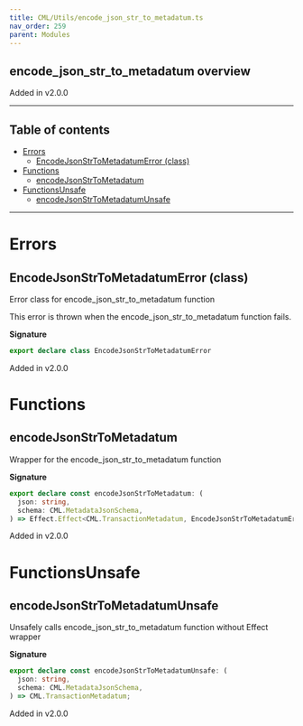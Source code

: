 ```yaml
---
title: CML/Utils/encode_json_str_to_metadatum.ts
nav_order: 259
parent: Modules
---
```


## encode_json_str_to_metadatum overview

Added in v2.0.0

---

<h2 class="text-delta">Table of contents</h2>

- [Errors](#errors)
  - [EncodeJsonStrToMetadatumError (class)](#encodejsonstrtometadatumerror-class)
- [Functions](#functions)
  - [encodeJsonStrToMetadatum](#encodejsonstrtometadatum)
- [FunctionsUnsafe](#functionsunsafe)
  - [encodeJsonStrToMetadatumUnsafe](#encodejsonstrtometadatumunsafe)

---

# Errors

## EncodeJsonStrToMetadatumError (class)

Error class for encode_json_str_to_metadatum function

This error is thrown when the encode_json_str_to_metadatum function fails.

**Signature**

```ts
export declare class EncodeJsonStrToMetadatumError
```

Added in v2.0.0

# Functions

## encodeJsonStrToMetadatum

Wrapper for the encode_json_str_to_metadatum function

**Signature**

```ts
export declare const encodeJsonStrToMetadatum: (
  json: string,
  schema: CML.MetadataJsonSchema,
) => Effect.Effect<CML.TransactionMetadatum, EncodeJsonStrToMetadatumError>;
```

Added in v2.0.0

# FunctionsUnsafe

## encodeJsonStrToMetadatumUnsafe

Unsafely calls encode_json_str_to_metadatum function without Effect wrapper

**Signature**

```ts
export declare const encodeJsonStrToMetadatumUnsafe: (
  json: string,
  schema: CML.MetadataJsonSchema,
) => CML.TransactionMetadatum;
```

Added in v2.0.0
